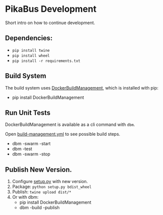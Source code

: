 # PikaBus Development

Short intro on how to continue development.

## Dependencies:
  - `pip install twine`
  - `pip install wheel`
  - `pip install -r requirements.txt`

## Build System
The build system uses [DockerBuildManagement](https://github.com/DIPSAS/DockerBuildManagement), 
which is installed with pip:
- pip install DockerBuildManagement 

## Run Unit Tests
DockerBuildManagement is available as a cli command with `dbm`.

Open [build-management.yml](./build-management.yml) to see possible build steps.
- dbm -swarm -start
- dbm -test
- dbm -swarm -stop

## Publish New Version.
1. Configure [setup.py](./setup.py) with new version.
2. Package: `python setup.py bdist_wheel`
3. Publish: `twine upload dist/*`
4. Or with dbm:
   - pip install DockerBuildManagement 
   - dbm -build -publish 
